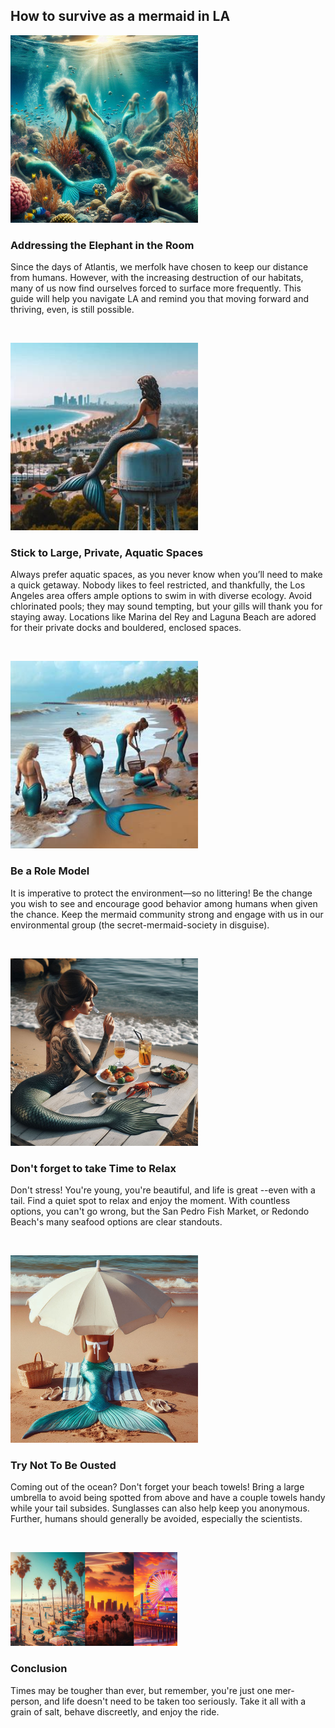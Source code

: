 ## How to survive as a mermaid in LA

<img src="OIG2.N_CTG5.vvRwbeAdVG.png" width="300">

### Addressing the Elephant in the Room
Since the days of Atlantis, we merfolk have chosen to keep our distance from humans. However, with the increasing destruction of our habitats, many of us now find ourselves forced to surface more frequently. This guide will help you navigate LA and remind you that moving forward and thriving, even, is still possible.

&nbsp;

<img src="OIG1.h.jpg" width="300">

### Stick to Large, Private, Aquatic Spaces
Always prefer aquatic spaces, as you never know when you’ll need to make a quick getaway. Nobody likes to feel restricted, and thankfully, the Los Angeles area offers ample options to swim in with diverse ecology. Avoid chlorinated pools; they may sound tempting, but your gills will thank you for staying away. Locations like Marina del Rey and Laguna Beach are adored for their private docks and bouldered, enclosed spaces.

&nbsp;

<img src="OIG2.0wZKAnE2D.jpg" width="300">

### Be a Role Model
It is imperative to protect the environment—so no littering! Be the change you wish to see and encourage good behavior among humans when given the chance. Keep the mermaid community strong and engage with us in our environmental group (the secret-mermaid-society in disguise).

&nbsp;

<img src="enjoy2.jpg" width="300">

### Don't forget to take Time to Relax
Don't stress! You're young, you're beautiful, and life is great --even with a tail. Find a quiet spot to relax and enjoy the moment. With countless options, you can't go wrong, but the San Pedro Fish Market, or Redondo Beach's many seafood options are clear standouts.

&nbsp;

<img width="300" src="https://github.com/steventhestudent/how-to-survive-as-a-mermaid-in-la/blob/main/_a4acd498-f160-44c0-b331-e116640428bb.jpg?raw=true">

### Try Not To Be Ousted
Coming out of the ocean? Don't forget your beach towels! Bring a large umbrella to avoid being spotted from above and have a couple towels handy while your tail subsides. Sunglasses can also help keep you anonymous. Further, humans should generally be avoided, especially the scientists.

&nbsp;

<img src="New Project.png" height="150">

### Conclusion
Times may be tougher than ever, but remember, you're just one mer-person, and life doesn't need to be taken too seriously. Take it all with a grain of salt, behave discreetly, and enjoy the ride.
